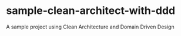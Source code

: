 # sample-clean-architect-with-ddd
A sample project using Clean Architecture and Domain Driven Design 
